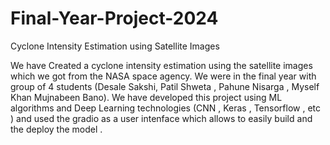 # Final-Year-Project-2024
Cyclone Intensity Estimation using Satellite Images 

We have Created a cyclone intensity estimation using the satellite images which we got from the NASA space agency.
We were in the final year with group of 4 students (Desale Sakshi, Patil Shweta , Pahune Nisarga , Myself Khan Mujnabeen Bano).
We have developed this project using ML algorithms and Deep Learning technologies (CNN , Keras , Tensorflow , etc ) and used the gradio as a user intenface which allows to easily build and the deploy the model .

